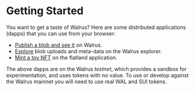 # Getting Started

You want to get a taste of Walrus? Here are some distributed applications (dapps) that
you can use from your browser:

<!-- TODO(): Change explorer testnet address -->

* [Publish a blob and see it](https://publish.walrus.site/) on Walrus.
* [Explore](https://walruscan.com/testnet/home) blob uploads and meta-data on the Walrus explorer.
* [Mint a toy NFT](https://flatland.walrus.site/) on the flatland application.

The above dapps are on the Walrus *testnet*, which provides a sandbox for experimentation, and
uses tokens with no value. To use or develop against the Walrus mainnet you will need to use real
WAL and SUI tokens.
